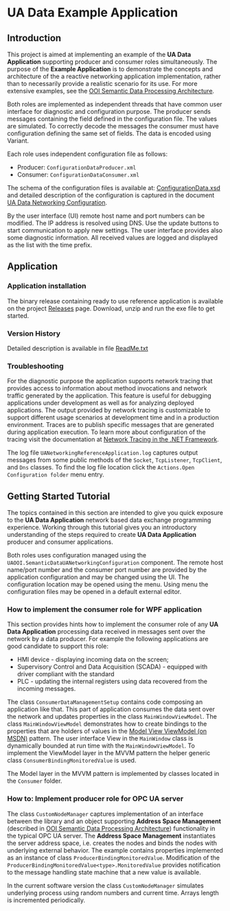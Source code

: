 # UA Data Example Application

## Introduction

This project is aimed at implementing an example of the **UA Data Application** supporting producer and consumer roles simultaneously. The purpose of the **Example Application** is to demonstrate the concepts and architecture of the a reactive networking application implementation, rather than to necessarily provide a realistic scenario for its use. For more extensive examples, see the [OOI Semantic Data Processing Architecture](../../SemanticData/README.MD).

Both roles are implemented as independent threads that have common user interface for diagnostic and configuration purpose. The producer sends messages containing the field defined in the configuration file. The values are simulated. To correctly decode the messages the consumer must have configuration defining the same set of fields. The data is encoded using Variant.

Each role uses independent configuration file as follows:

* Producer: `ConfigurationDataProducer.xml`
* Consumer: `ConfigurationDataConsumer.xml`

The schema of the configuration files is available at:  [ConfigurationData.xsd](../../Configuration/Networking/Serialization/ConfigurationData.xsd) and detailed description of the configuration is captured in the document [UA Data Networking Configuration](../../Configuration/Networking/README.MD#ua-data-networking-configuration).

By the user interface (UI) remote host name and port numbers can be modified. The IP address is resolved using DNS. Use the update buttons to start communication to apply new settings. The user interface provides also some diagnostic information. All received values are logged and displayed as the list with the time prefix.

## Application

### Application installation

The binary release containing ready to use reference application is available on the project [Releases][OOI.Releases] page. Download, unzip and run the exe file to get started. 

### Version History

Detailed description is available in file [ReadMe.txt](ReadMe.txt)

### Troubleshooting

For the diagnostic purpose the application supports network tracing that provides access to information about method invocations and network traffic generated by the application. This feature is useful for debugging applications under development as well as for analyzing deployed applications. The output provided by network tracing is customizable to support different usage scenarios at development time and in a production environment. Traces are to publish specific messages that are generated during application execution. To learn more about configuration of the tracing visit the documentation at [Network Tracing in the .NET Framework](https://msdn.microsoft.com/en-us/library/hyb3xww8.aspx). 

The log file `UANetworkingReferenceApplication.log` captures output messages from some public methods of the `Socket`, `TcpListener`, `TcpClient`, and `Dns` classes. To find the log file location click the `Actions.Open Configuration folder` menu entry.

## Getting Started Tutorial

The topics contained in this section are intended to give you quick exposure to the **UA Data Application** network based data exchange programming experience. Working through this tutorial gives you an introductory understanding of the steps required to create **UA Data Application** producer and consumer applications.

Both roles uses configuration managed using the `UAOOI.SemanticDataUANetworkingConfiguration` component. The remote host name/port number and the consumer port number are provided by the application configuration and may be changed using the UI. The configuration location may be opened using the menu. Using menu the configuration files may be opened in a default external editor.

### How to implement the consumer role for WPF application

This section provides hints how to implement the consumer role of any **UA Data Application** processing data received in messages sent over the network by a data producer. For example the following applications are good candidate to support this role:

* HMI device - displaying incoming data on the screen;
* Supervisory Control and Data Acquisition (SCADA) - equipped with driver compliant with the standard
* PLC - updating the internal registers using data recovered from the incoming messages.

The class `ConsumerDataManagementSetup` contains code composing an application like that. This part of application consumes the data sent over the network and updates properties in the class `MainWindowViewModel`. The class `MainWindowViewModel` demonstrates how to create bindings to the properties that are holders of values in the [Model View ViewModel (on MSDN)](https://msdn.microsoft.com/en-us/magazine/dd419663.aspx) pattern. The user interface View in the `MainWindow` class is dynamically bounded at run time with the `MainWindowViewModel`. To implement the ViewModel layer in the MVVM pattern the helper generic class `ConsumerBindingMonitoredValue` is used.

The Model layer in the MVVM pattern is implemented by classes located in the `Consumer` folder.

### How to: Implement producer role for OPC UA server

The class `CustomNodeManager` captures implementation of an interface between the library and an object supporting  **Address Space Management** (described in  [OOI Semantic Data Processing Architecture](../../SemanticData/README.MD)) functionality in the typical OPC UA server. The **Address Space Management** instantiates the server address space, i.e. creates the nodes and binds the nodes with underlying external behavior. The example contains properties implemented as an instance of class `ProducerBindingMonitoredValue`. Modification of the `ProducerBindingMonitoredValue<type>.MonitoredValue` provides notification to the message handling state machine that a new value is available.

In the current software version the class `CustomNodeManager` simulates underlying process using random numbers and current time. Arrays length is incremented periodically.

[OOI.Releases]:https://github.com/mpostol/OPC-UA-OOI/releases